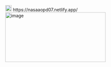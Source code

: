 <img width="20" height="20" alt="image" src="https://github.com/user-attachments/assets/e4283c3d-9a12-4484-8bc3-d760bec7ea1f" />
https://nasaaopd07.netlify.app/


<img width="318" height="159" alt="image" src="https://github.com/user-attachments/assets/eea066a1-2b3d-4eb2-988a-284a5f90aa9e" />
